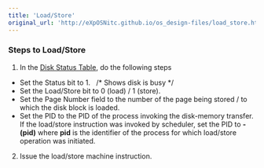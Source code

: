 ```yaml
---
title: 'Load/Store'
original_url: 'http://eXpOSNitc.github.io/os_design-files/load_store.html'
---
```


### Steps to Load/Store

1) In the [Disk Status Table](mem_ds.html#ds_table), do the following steps


* Set the Status bit to 1.   /* Shows disk is busy */
* Set the Load/Store bit to 0 (load) / 1 (store).
* Set the Page Number field to the number of the page being stored / to which the disk block is loaded.
* Set the PID to the PID of the process invoking the disk-memory transfer. If the load/store instruction was invoked by scheduler, set the PID to **-(pid)** where **pid** is the identifier of the process for which load/store operation was initiated.


2) Issue the load/store machine instruction.














































